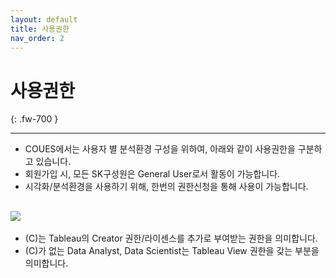 ```yaml
---
layout: default
title: 사용권한
nav_order: 2
---
```


# 사용권한
{: .fw-700 }

---
* COUES에서는 사용자 별 분석환경 구성을 위하여, 아래와 같이 사용권한을 구분하고 있습니다.  
* 회원가입 시, 모든 SK구성원은 General User로서 활동이 가능합니다.  
* 시각화/분석환경을 사용하기 위해, 한번의 권한신청을 통해 사용이 가능합니다.  

![](/docs/images/Untitled-5304abe3-6740-47fc-bd45-e54089cd4dce.jpg)
---
* (C)는 Tableau의 Creator 권한/라이센스를 추가로 부여받는 권한을 의미합니다.  
* (C)가 없는 Data Analyst, Data Scientist는 Tableau View 권한을 갖는 부분을 의미합니다.  
